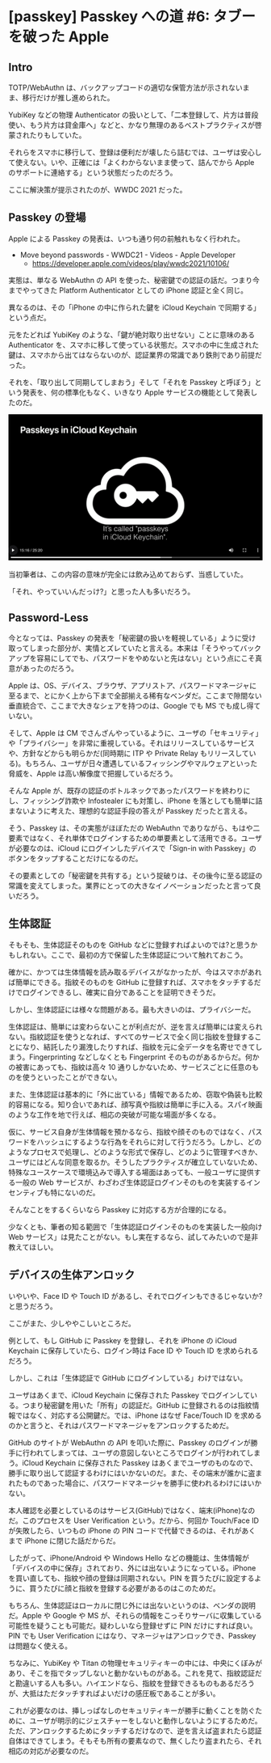 # [passkey] Passkey への道 #6: タブーを破った Apple

## Intro

TOTP/WebAuthn は、バックアップコードの適切な保管方法が示されないまま、移行だけが推し進められた。

YubiKey などの物理 Authenticator の扱いとして、「二本登録して、片方は普段使い、もう片方は貸金庫へ」などと、かなり無理のあるベストプラクティスが啓蒙されたりもしていた。

それらをスマホに移行して、登録は便利だが壊したら詰むでは、ユーザは安心して使えない。いや、正確には「よくわからないまま使って、詰んでから Apple のサポートに連絡する」という状態だったのだろう。

ここに解決策が提示されたのが、WWDC 2021 だった。


## Passkey の登場

Apple による Passkey の発表は、いつも通り何の前触れもなく行われた。

- Move beyond passwords - WWDC21 - Videos - Apple Developer
  - https://developer.apple.com/videos/play/wwdc2021/10106/

実態は、単なる WebAuthn の API を使った、秘密鍵での認証の話だ。つまり今までやってきた Platform Authenticator としての iPhone 認証と全く同じ。

異なるのは、その「iPhone の中に作られた鍵を iCloud Keychain で同期する」という点だ。

元をたどれば YubiKey のような、「鍵が絶対取り出せない」ことに意味のある Authenticator を、スマホに移して使っている状態だ。スマホの中に生成された鍵は、スマホから出てはならないのが、認証業界の常識であり鉄則であり前提だった。

それを、「取り出して同期してしまおう」そして「それを Passkey と呼ぼう」という発表を、何の標準化もなく、いきなり Apple サービスの機能として発表したのだ。

![It's called "Passkeys" in iCloud Keychain](passkey.png#457x262)

当初筆者は、この内容の意味が完全には飲み込めておらず、当惑していた。

「それ、やっていいんだっけ?」と思った人も多いだろう。


## Password-Less

今となっては、Passkey の発表を「秘密鍵の扱いを軽視している」ように受け取ってしまった部分が、実情とズレていたと言える。本来は「そうやってバックアップを容易にしてでも、パスワードをやめないと先はない」という点にこそ真意があったのだろう。

Apple は、OS、デバイス、ブラウザ、アプリストア、パスワードマネージャに至るまで、とにかく上から下まで全部揃える稀有なベンダだ。ここまで隙間ない垂直統合で、ここまで大きなシェアを持つのは、Google でも MS でも成し得ていない。

そして、Apple は CM でさんざんやっているように、ユーザの「セキュリティ」や「プライバシー」を非常に重視している。それはリリースしているサービスや、方針などからも明らかだ(同時期に ITP や Private Relay もリリースしている)。もちろん、ユーザが日々遭遇しているフィッシングやマルウェアといった脅威を、Apple は高い解像度で把握しているだろう。

そんな Apple が、既存の認証のボトルネックであったパスワードを終わりにし、フィッシング詐欺や Infostealer にも対策し、iPhone を落としても簡単に詰まないように考えた、理想的な認証手段の答えが Passkey だったと言える。

そう、Passkey は、その実態がほぼただの WebAuthn でありながら、もはや二要素ではなく、それ単体でログインするための単要素として活用できる。ユーザが必要なのは、iCloud にログインしたデバイスで「Sign-in with Passkey」のボタンをタップすることだけになるのだ。

その要素としての「秘密鍵を共有する」という掟破りは、その後今に至る認証の常識を変えてしまった。業界にとっての大きなイノベーションだったと言って良いだろう。


## 生体認証

そもそも、生体認証そのものを GitHub などに登録すればよいのでは?と思うかもしれない。ここで、最初の方で保留した生体認証について触れておこう。

確かに、かつては生体情報を読み取るデバイスがなかったが、今はスマホがあれば簡単にできる。指紋そのものを GitHub に登録すれば、スマホをタッチするだけでログインできるし、確実に自分であることを証明できそうだ。

しかし、生体認証には様々な問題がある。最も大きいのは、プライバシーだ。

生体認証は、簡単には変わらないことが利点だが、逆を言えば簡単には変えられない。指紋認証を使うとなれば、すべてのサービスで全く同じ指紋を登録することになり、結託したり漏洩したりすれば、指紋を元に全データを名寄せできてしまう。Fingerprinting などしなくとも Fingerprint そのものがあるからだ。何かの被害にあっても、指紋は高々 10 通りしかないため、サービスごとに任意のものを使うといったことができない。

また、生体認証は基本的に「外に出ている」情報であるため、窃取や偽装も比較的容易になる。知り合いであれば、顔写真や指紋は簡単に手に入る。スパイ映画のような工作を地で行えば、相応の突破が可能な場面が多くなる。

仮に、サービス自身が生体情報を預かるなら、指紋や顔そのものではなく、パスワードをハッシュにするような行為をそれらに対して行うだろう。しかし、どのようなプロセスで処理し、どのような形式で保存し、どのように管理すべきか、ユーザにはどんな同意を取るか。そうしたプラクティスが確立していないため、特殊なユースケースで環境込みで導入する場面はあっても、一般ユーザに提供する一般の Web サービスが、わざわざ生体認証ログインそのものを実装するインセンティブも特にないのだ。

そんなことをするくらいなら Passkey に対応する方が合理的になる。

少なくとも、筆者の知る範囲で「生体認証ログインそのものを実装した一般向け Web サービス」は見たことがない。もし実在するなら、試してみたいので是非教えてほしい。


## デバイスの生体アンロック

いやいや、Face ID や Touch ID があるし、それでログインもできるじゃないか? と思うだろう。

ここがまた、少しややこしいところだ。

例として、もし GitHub に Passkey を登録し、それを iPhone の iCloud Keychain に保存していたら、ログイン時は Face ID や Touch ID を求められるだろう。

しかし、これは「生体認証で GitHub にログインしている」わけではない。

ユーザはあくまで、iCloud Keychain に保存された Passkey でログインしている。つまり秘密鍵を用いた「所有」の認証だ。GitHub に登録されるのは指紋情報ではなく、対応する公開鍵だ。では、iPhone はなぜ Face/Touch ID を求めるのかと言うと、それはパスワードマネージャをアンロックするためだ。

GitHub のサイトが WebAuthn の API を叩いた際に、Passkey のログインが勝手に行われてしまっては、ユーザの意図しないところでログインが行われてしまう。iCloud Keychain に保存された Passkey はあくまでユーザのものなので、勝手に取り出して認証するわけにはいかないのだ。また、その端末が誰かに盗まれたものであった場合に、パスワードマネージャを勝手に使われるわけにはいかない。

本人確認を必要としているのはサービス(GitHub)ではなく、端末(iPhone)なのだ。このプロセスを User Verification という。だから、何回か Touch/Face ID が失敗したら、いつもの iPhone の PIN コードで代替できるのは、それがあくまで iPhone に閉じた話だからだ。

したがって、iPhone/Android や Windows Hello などの機能は、生体情報が「デバイスの中に保存」されており、外には出ないようになっている。iPhone を買い直しても、指紋や顔の登録は同期されない。PIN を買うたびに設定するように、買うたびに顔と指紋を登録する必要があるのはこのためだ。

もちろん、生体認証はローカルに閉じ外には出ないというのは、ベンダの説明だ。Apple や Google や MS が、それらの情報をこっそりサーバに収集している可能性を疑うことも可能だ。疑わしいなら登録せずに PIN だけにすれば良い。PIN でも User Verification にはなり、マネージャはアンロックでき、Passkey は問題なく使える。

ちなみに、YubiKey や Titan の物理セキュリティキーの中には、中央にくぼみがあり、そこを指でタップしないと動かないものがある。これを見て、指紋認証だと勘違いする人も多い。ハイエンドなら、指紋を登録できるものもあるだろうが、大抵はただタッチすればよいだけの感圧板であることが多い。

これが必要なのは、挿しっぱなしのセキュリティキーが勝手に動くことを防ぐために、ユーザが明示的にジェスチャーをしないと動作しないようにするためだ。ただ、アンロックするためにタッチするだけなので、逆を言えば盗まれたら認証自体はできてしまう。そもそも所有の要素なので、無くしたり盗まれたら、それ相応の対応が必要なのだ。